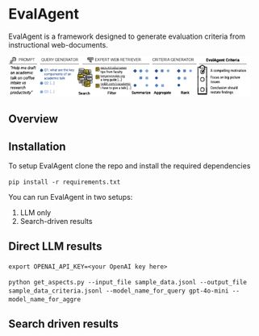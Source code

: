 # EvalAgent

EvalAgent is a framework designed to generate evaluation criteria from instructional web-documents. 

<img src="images/Eval_Agents_Overview.png" width="95%" height="75%">

## Overview 

## Installation 
To setup EvalAgent clone the repo and install the required dependencies 

`
pip install -r requirements.txt
`

You can run EvalAgent in two setups:
1. LLM only 
2. Search-driven results 

## Direct LLM results 

`
export OPENAI_API_KEY=<your OpenAI key here>
`

`
python get_aspects.py --input_file sample_data.jsonl --output_file sample_data_criteria.jsonl --model_name_for_query gpt-4o-mini --model_name_for_aggre
`

## Search driven results



